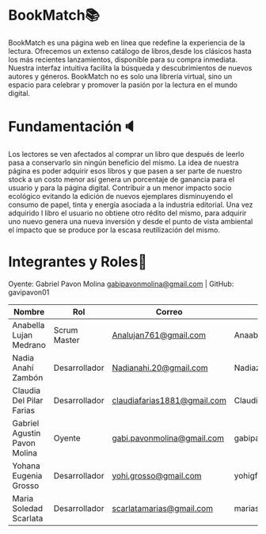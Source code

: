 # BookMatch📚

BookMatch es una página web en línea que redefine la experiencia de la lectura. Ofrecemos un extenso catálogo de libros,desde los clásicos hasta los más recientes lanzamientos, disponible para su compra inmediata. Nuestra interfaz intuitiva facilita la búsqueda y descubrimientos de nuevos autores y géneros. BookMatch no es solo una librería virtual, sino un espacio para celebrar y promover la pasión por la lectura en el mundo digital.

# Fundamentación🔈

Los lectores se ven afectados al comprar un libro que después de leerlo pasa a conservarlo sin ningún beneficio del mismo. La idea de nuestra página es poder adquirir esos libros y que pasen a ser parte de nuestro stock a un costo menor así genera un porcentaje de ganancia para el usuario y para la página digital. Contribuir a un menor impacto socio ecológico evitando la edición de nuevos ejemplares disminuyendo el consumo de papel, tinta y energía asociada a la industria editorial.  Una vez adquirido l libro el usuario no obtiene otro rédito del mismo, para adquirir uno nuevo genera una nueva inversión y desde el punto de vista ambiental el impacto que se produce por la escasa reutilización del mismo.

# Integrantes y Roles👥

Oyente: Gabriel Pavon Molina [gabipavonmolina@gmail.com](mailto:gabipavonmolina@gmail.com) | GitHub: gavipavon01


| Nombre                       | Rol           | Correo                      | Github               | DNI      |
| ---------------------------- | ------------- | --------------------------- | -------------------- | -------- |
| Anabella Lujan Medrano       | Scrum Master  | Analujan761@gmail.com       | Anaabella            | 46717059 |
| Nadia Anahí Zambón         | Desarrollador | Nadianahi.20@gmail.com      | Nadiazambon          | 32589779 |
| Claudia Del Pilar Farias     | Desarrollador | claudiafarias1881@gmail.com | Claudiafarias2022    | 28432825 |
| Gabriel Agustin Pavon Molina | Oyente        | gabi.pavonmolina@gmail.com  | gabipavon01          | 43273165 |
| Yohana Eugenia Grosso        | Desarrollador | yohi.grosso@gmail.com       | yohigf               | 33061552 |
| Maria Soledad Scarlata       | Desarrollador | scarlatamarias@gmail.com    | mariasoledadscarlata | 21967307 |
